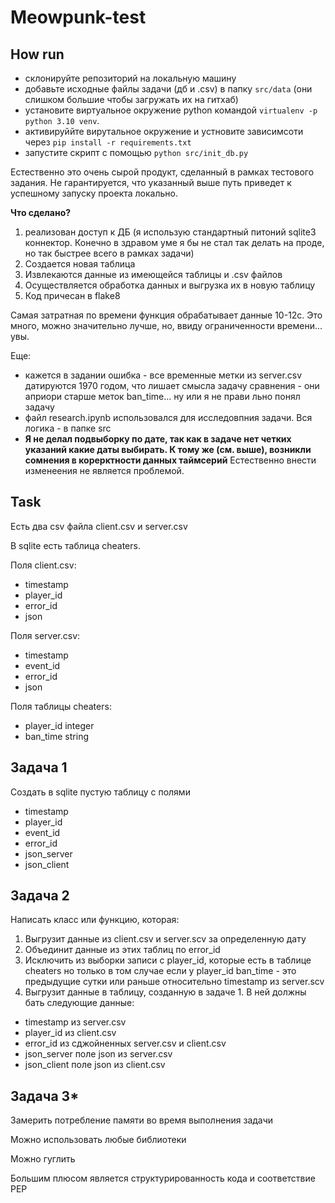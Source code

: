 # Meowpunk-test

## How run

- склонируйте репозиторий на локальную машину
- добавьте исходные файлы задачи (дб и .csv) в папку `src/data` (они слишком большие чтобы загружать их на гитхаб)
- установите виртуальное окружение python командой `virtualenv -p python 3.10 venv`.
- активируййте вирутальное окружение и устновите зависимсоти через `pip install -r requirements.txt`
- запустите скрипт с помощью `python src/init_db.py`

Естественно это очень сырой продукт, сделанный в рамках тестового задания. Не гарантируется, что указанный выше путь приведет к успешному запуску проекта локально.

**Что сделано?**

1. реализован доступ к ДБ (я использую стандартный питоний sqlite3 коннектор. Конечно в здравом уме я бы не стал так делать на проде, но так быстрее всего в рамках задачи)
2. Создается новая таблица
3. Извлекаются данные из имеющейся таблицы и .csv файлов
4. Осуществляется обработка данных и выгрузка их в новую таблицу
5. Код причесан в flake8

Самая затратная по времени функция обрабатывает данные 10-12с. Это много, можно значительно лучше, но, ввиду ограниченности времени... увы.

Еще:

- кажется в задании ошибка - все временные метки из server.csv датируются 1970 годом, что лишает смысла задачу сравнения - они априори старше меток ban_time... ну или я не прави льно понял задачу
- файл research.ipynb использовался для исследовпния задачи. Вся логика - в папке src
- **Я не делал подвыборку по дате, так как в задаче нет четких указаний какие даты выбирать. К тому же (см. выше), возникли сомнения в корерктности данных таймсерий** Естественно внести изменеения не является проблемой.

## Task

Есть два csv файла client.csv и server.csv

В sqlite есть таблица cheaters.

Поля client.csv:

- timestamp
- player_id
- error_id
- json

Поля server.csv:

- timestamp
- event_id
- error_id
- json

Поля таблицы cheaters:

- player_id integer
- ban_time string

## Задача 1

Создать в sqlite пустую таблицу с полями

- timestamp
- player_id
- event_id
- error_id
- json_server
- json_client

## Задача 2

Написать класс или функцию, которая:

1. Выгрузит данные из client.csv и server.scv за определенную дату
2. Объединит данные из этих таблиц по error_id
3. Исключить из выборки записи с player_id, которые есть в таблице  cheaters но только в том случае если у player_id ban_time - это предыдущие сутки или раньше относительно timestamp из server.scv
4. Выгрузит данные в таблицу, созданную в задаче 1. В ней должны бать следующие данные:

- timestamp из server.csv
- player_id из client.csv
- error_id  из сджойненных server.csv и client.csv
- json_server поле json из server.csv
- json_client поле json из client.csv

## Задача 3*

Замерить потребление памяти во время выполнения задачи

Можно использовать любые библиотеки

Можно гуглить

Большим плюсом является структурированность кода и соответствие PEP
